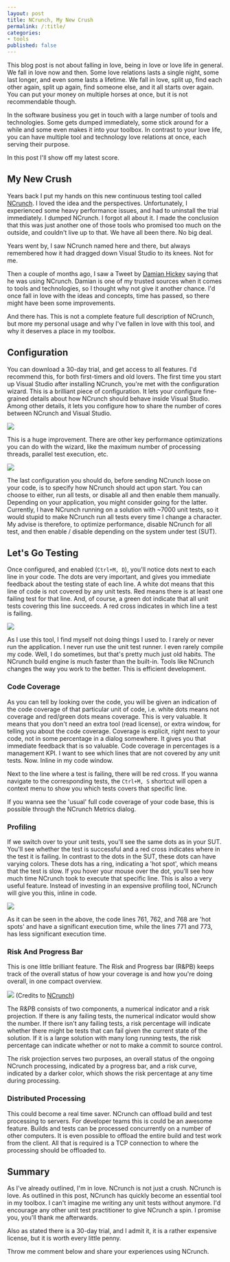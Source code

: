```yaml
---
layout: post
title: NCrunch, My New Crush
permalink: /:title/
categories:
- tools
published: false
---
```


This blog post is not about falling in love, being in love or love life in general. We fall in love now and then. Some love relations lasts a single night, some last longer, and even some lasts a lifetime. We fall in love, split up, find each other again, split up again, find someone else, and it all starts over again. You can put your money on multiple horses at once, but it is not recommendable though. 

In the software business you get in touch with a large number of tools and technologies. Some gets dumped immediately, some stick around for a while and some even makes it into your toolbox. In contrast to your love life, you can have multiple tool and technology love relations at once, each serving their purpose. 

In this post I'll show off my latest score.

## My New Crush

Years back I put my hands on this new continuous testing tool called [NCrunch](http://www.ncrunch.net/). I loved the idea and the perspectives. Unfortunately, I experienced some heavy performance issues, and had to uninstall the trial immediately. I dumped NCrunch. I forgot all about it. I made the conclusion that this was just another one of those tools who promised too much on the outside, and couldn't live up to that. We have all been there. No big deal.

Years went by, I saw NCrunch named here and there, but always remembered how it had dragged down Visual Studio to its knees. Not for me. 

Then a couple of months ago, I saw a Tweet by [Damian Hickey](https://twitter.com/randompunter) saying that he was using NCrunch. Damian is one of my trusted sources when it comes to tools and technologies, so I thought why not give it another chance. I'd once fall in love with the ideas and concepts, time has passed, so there might have been some improvements.

And there has. This is not a complete feature full description of NCrunch, but more my personal usage and why I've fallen in love with this tool, and why it deserves a place in my toolbox.

## Configuration
You can download a 30-day trial, and get access to all features. I'd recommend this, for both first-timers and old lovers. The first time you start up Visual Studio after installing NCrunch, you're met with the configuration wizard. This is a brilliant piece of configuration. It lets your configure fine-grained details about how NCrunch should behave inside Visual Studio. Among other details, it lets you configure how to share the number of cores between NCrunch and Visual Studio.

![](//..//images//nchrunch_wizard.PNG)

This is a huge improvement. There are other key performance optimizations you can do with the wizard, like the maximum number of processing threads, parallel test execution, etc. 

![](//..//images//nchrunch_ignore.PNG)

The last configuration you should do, before sending NCrunch loose on your code, is to specify how NCrunch should act upon start. You can choose to either, run all tests, or disable all and then enable them manually. Depending on your application, you might consider going for the latter. Currently, I have NCrunch running on a solution with ~7000 unit tests, so it would stupid to make NCrunch run all tests every time I change a character. My advise is therefore, to optimize performance, disable NCrunch for all test, and then enable / disable depending on the system under test (SUT).

## Let's Go Testing
Once configured, and enabled (`Ctrl+M, D`), you'll notice dots next to each line in your code. The dots are very important, and gives you immediate feedback about the testing state of each line. A white dot means that this line of code is not covered by any unit tests. Red means there is at least one failing test for that line. And, of course, a green dot indicate that all unit tests covering this line succeeds. A red cross indicates in which line a test is failing.

![](//..//images//ncrunch_dots.PNG)

As I use this tool, I find myself not doing things I used to. I rarely or never run the application. I never run use the unit test runner. I even rarely compile my code. Well, I do sometimes, but that's pretty much just old habits. The NCrunch build engine is much faster than the built-in. Tools like NCrunch changes the way you work to the better. This is efficient development.

### Code Coverage
As you can tell by looking over the code, you will be given an indication of the code coverage of that particular unit of code, i.e. white dots means not coverage and red/green dots means coverage. This is very valuable. It means that you don't need an extra tool (read license), or extra window, for telling you about the code coverage. Coverage is explicit, right next to your code, not in some percentage in a dialog somewhere. It gives you that immediate feedback that is so valuable. Code coverage in percentages is a management KPI. I want to see which lines that are not covered by any unit tests. Now. Inline in my code window. 

Next to the line where a test is failing, there will be red cross. If you wanna navigate to the corresponding tests, the `Ctrl+M, S` shortcut will open a context menu to show you which tests covers that specific line.

If you wanna see the 'usual' full code coverage of your code base, this is possible through the NCrunch Metrics dialog.

### Profiling
If we switch over to your unit tests, you'll see the same dots as in your SUT. You'll see whether the test is successful and a red cross indicates where in the test it is failing. In contrast to the dots in the SUT, these dots can have varying colors. These dots has a ring, indicating a 'hot spot', which means that the test is slow. If you hover your mouse over the dot, you'll see how much time NCrunch took to execute that specific line. This is also a very useful feature. Instead of investing in an expensive profiling tool, NCrunch will give you this, inline in code.

![](//..//images//ncrunch_profiling.PNG)

As it can be seen in the above, the code lines 761, 762, and 768 are 'hot spots' and have a significant execution time, while the lines 771 and 773, has less significant execution time.

### Risk And Progress Bar
This is one little brilliant feature. The Risk and Progress bar (R&PB) keeps track of the overall status of how your coverage is and how you're doing overall, in one compact overview.

![](//..//images//ncrunch_bar.PNG) (Credits to [NCrunch](http://www.ncrunch.net/))

The R&PB consists of two components, a numerical indicator and a risk projection. If there is any failing tests, the numerical indicator would show the number. If there isn't any failing tests, a risk percentage will indicate whether there might be tests that can fail given the current state of the solution. If it is a large solution with many long running tests, the risk percentage can indicate whether or not to make a commit to source control.

The risk projection serves two purposes, an overall status of the ongoing NCrunch processing, indicated by a progress bar, and a risk curve, indicated by a darker color, which shows the risk percentage at any time during processing. 

### Distributed Processing
This could become a real time saver. NCrunch can offload build and test processing to servers. For developer teams this is could be an awesome feature. Builds and tests can be processed concurrently on a number of other computers. It is even possible to offload the entire build and test work from the client. All that is required is a TCP connection to where the processing should be offloaded to.

## Summary
As I've already outlined, I'm in love. NCrunch is not just a crush. NCrunch is love. As outlined in this post, NCrunch has quickly become an essential tool in my toolbox. I can't imagine me writing any unit tests without anymore. I'd encourage any other unit test practitioner to give NCrunch a spin. I promise you, you'll thank me afterwards.

Also as stated there is a 30-day trial, and I admit it, it is a rather expensive license, but it is worth every little penny.

Throw me comment below and share your experiences using NCrunch.


 







  